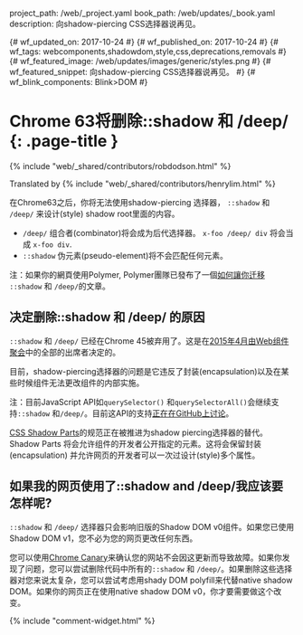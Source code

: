 project_path: /web/_project.yaml
book_path: /web/updates/_book.yaml
description: 向shadow-piercing CSS选择器说再见。

{# wf_updated_on: 2017-10-24 #}
{# wf_published_on: 2017-10-24 #}
{# wf_tags: webcomponents,shadowdom,style,css,deprecations,removals #}
{# wf_featured_image: /web/updates/images/generic/styles.png #}
{# wf_featured_snippet: 向shadow-piercing CSS选择器说再见。 #}
{# wf_blink_components: Blink>DOM #}

# Chrome 63将删除::shadow 和 /deep/ {: .page-title }

{% include "web/_shared/contributors/robdodson.html" %}

Translated by
{% include "web/_shared/contributors/henrylim.html" %}

在Chrome63之后，你将无法使用shadow-piercing 选择器， `::shadow` 和 `/deep/` 来设计(style) shadow root里面的内容。

- `/deep/` 组合者(combinator)将会成为后代选择器。 `x-foo /deep/ div` 将会当成 `x-foo div`.
- `::shadow` 伪元素(pseudo-element)将不会匹配任何元素。

注：如果你的網頁使用Polymer, Polymer團隊已發布了一個[如何讓你迁移](https://www.polymer-project.org/blog/2017-10-18-upcoming-changes.html) `::shadow` 和 `/deep/`的文章。

## 决定删除::shadow 和 /deep/ 的原因

`::shadow` 和 `/deep/` 已经在Chrome 45被弃用了。这是在[2015年4月由Web组件聚会](https://www.w3.org/wiki/Webapps/WebComponentsApril2015Meeting)中的全部的出席者决定的。

目前，shadow-piercing选择器的问题是它违反了封装(encapsulation)以及在某些时候组件无法更改组件的内部实施。

注：目前JavaScript API如`querySelector()` 和`querySelectorAll()`会继续支持`::shadow` 和`/deep/`。目前这API的支持[正在在GitHub上讨论](https://github.com/w3c/webcomponents/issues/78)。


[CSS Shadow Parts](https://tabatkins.github.io/specs/css-shadow-parts/)的规范正在被推进为shadow piercing选择器的替代。 Shadow Parts 将会允许组件的开发者公开指定的元素。这将会保留封装(encapsulation) 并允许网页的开发者可以一次过设计(style)多个属性。

## 如果我的网页使用了::shadow and /deep/我应该要怎样呢?

`::shadow` 和 `/deep/` 选择器只会影响旧版的Shadow DOM v0组件。如果您已使用Shadow DOM v1，您不必为您的网页更改任何东西。

您可以使用[Chrome Canary](https://www.google.com/chrome/browser/canary.html)来确认您的网站不会因这更新而导致故障。如果你发现了问题，您可以尝试删除代码中所有的`::shadow` 和 `/deep/`。如果删除这些选择器对您来说太复杂，您可以尝试考虑用shady DOM polyfill来代替native shadow DOM。如果你的网页正在使用native shadow DOM v0，你才要需要做这个改变。

{% include "comment-widget.html" %}
